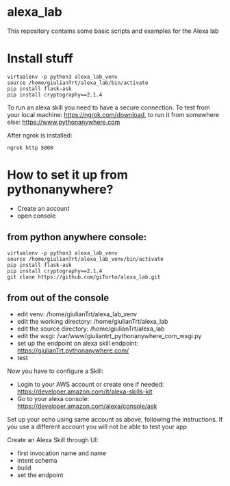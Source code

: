 # alexa_lab
This repository contains some basic scripts and examples for the Alexa lab

# Install stuff
```
virtualenv -p python3 alexa_lab_venv
source /home/giulianTrt/alexa_lab/bin/activate
pip install flask-ask
pip install cryptography==2.1.4
```

To run an alexa skill you need to have a secure connection. To test from your local machine: https://ngrok.com/download,
to run it from somewhere else:  https://www.pythonanywhere.com

After ngrok is installed:
```
ngrok http 5000
```

# How to set it up from pythonanywhere?
- Create an account
- open console

## from python anywhere console:
```
virtualenv -p python3 alexa_lab_venv
source /home/giulianTrt/alexa_lab_venv/bin/activate
pip install flask-ask
pip install cryptography==2.1.4
git clone https://github.com/giTorto/alexa_lab.git
```

## from out of the console
- edit venv: /home/giulianTrt/alexa_lab_venv
- edit the working directory: /home/giulianTrt/alexa_lab
- edit the source directory:  /home/giulianTrt/alexa_lab
- edit the wsgi:  /var/www/giuliantrt_pythonanywhere_com_wsgi.py
- set up the endpoint on alexa skill endpoint: https://giulianTrt.pythonanywhere.com/
- test

Now you have to configure a Skill:
- Login to your AWS account or create one if needed: https://developer.amazon.com/it/alexa-skills-kit
- Go to your alexa console: https://developer.amazon.com/alexa/console/ask

Set up your echo using same account as above, following the instructions. If you use a different account you will not be able to test your app


Create an Alexa Skill through UI:
 - first invocation name and name
 - intent schema
 - build
 - set the endpoint

